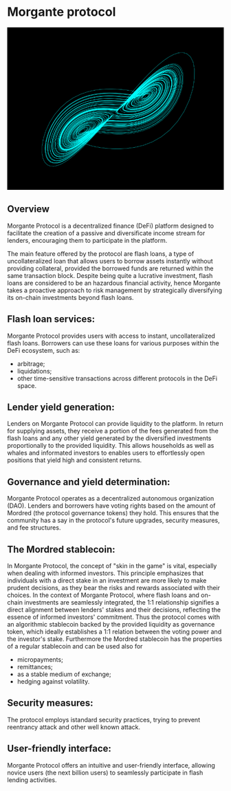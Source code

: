 # Morgante protocol
![Morgante](logo/lorentz.png)

## Overview
Morgante Protocol is a decentralized finance (DeFi) platform designed to facilitate the creation of a passive and diversificate income stream for lenders, encouraging them to participate in the platform.

The main feature offered by the protocol are flash loans, a type of uncollateralized loan that allows users to borrow assets instantly without providing collateral, provided the borrowed funds are returned within the same transaction block. Despite being quite a lucrative investment, flash loans are considered to be an hazardous financial activity, hence Morgante takes a proactive approach to risk management by strategically diversifying its on-chain investments beyond flash loans.

## Flash loan services:
Morgante Protocol provides users with access to instant, uncollateralized flash loans. Borrowers can use these loans for various purposes within the DeFi ecosystem, such as:
* arbitrage;
* liquidations;
* other time-sensitive transactions across different protocols in the DeFi space.

## Lender yield generation:
Lenders on Morgante Protocol can provide liquidity to the platform. In return for supplying assets, they receive a portion of the fees generated from the flash loans and any other yield generated by the diversified investments proportionally to the provided liquidity. This allows households as well as whales and informated investors to enables users to effortlessly open positions that yield high and consistent returns.

## Governance and yield determination:
Morgante Protocol operates as a decentralized autonomous organization (DAO). Lenders and borrowers have voting rights based on the amount of Mordred (the protocol governance tokens) they hold. This ensures that the community has a say in the protocol's future upgrades, security measures, and fee structures.

## The Mordred stablecoin:
In Morgante Protocol, the concept of "skin in the game" is vital, especially when dealing with informed investors. This principle emphasizes that individuals with a direct stake in an investment are more likely to make prudent decisions, as they bear the risks and rewards associated with their choices. In the context of Morgante Protocol, where flash loans and on-chain investments are seamlessly integrated, the 1:1 relationship signifies a direct alignment between lenders' stakes and their decisions, reflecting the essence of informed investors' commitment. Thus the protocol comes with an algorithmic stablecoin backed by the provided liquidity as governance token, which ideally establishes a 1:1 relation between the voting power and the investor's stake.
Furthermore the Mordred stablecoin has the properties of a regular stablecoin and can be used also for 
* micropayments;
* remittances;
* as a stable medium of exchange;
* hedging against volatility.

## Security measures:
The protocol employs istandard security practices, trying to prevent reentrancy attack and other well known attack.

## User-friendly interface:
Morgante Protocol offers an intuitive and user-friendly interface, allowing novice users (the next billion users) to seamlessly participate in flash lending activities. 

